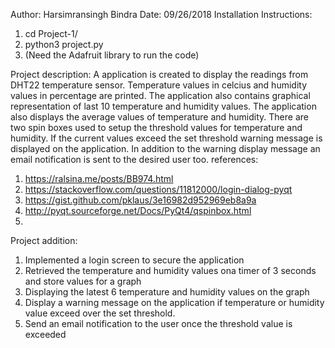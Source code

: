 Author: Harsimransingh Bindra
Date: 09/26/2018
Installation Instructions:
  1. cd Project-1/
  2. python3 project.py
  3. (Need the Adafruit library to run the code)

Project description: A application is created to display the readings from DHT22 temperature sensor. Temperature values in celcius and humidity values in percentage are printed. The application also contains graphical representation of last 10 temperature and humidity values. The application also displays the average values of temperature and humidity. There are two spin boxes used to setup the threshold values for temperature and humidity. If the current values exceed the set threshold warning message is displayed on the application. In addition to the warning display message an email notification is sent to the desired user too.
references:
  1. https://ralsina.me/posts/BB974.html
  2. https://stackoverflow.com/questions/11812000/login-dialog-pyqt
  3. https://gist.github.com/pklaus/3e16982d952969eb8a9a
  4. http://pyqt.sourceforge.net/Docs/PyQt4/qspinbox.html
  5. 
Project addition:
  1. Implemented a login screen to secure the application
  2. Retrieved the temperature and humidity values ona timer of 3 seconds and store values for a graph
  3. Displaying the latest 6 temperature and humidity values on the graph
  4. Display a warning message on the application if temperature or humidity value exceed over the set threshold.
  5. Send an email notification to the user once the threshold value is exceeded
